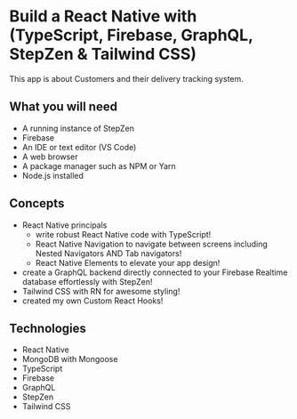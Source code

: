 # Build a React Native with (TypeScript, Firebase, GraphQL, StepZen & Tailwind CSS)
This app is about Customers and their delivery tracking system.

## What you will need
* A running instance of StepZen
* Firebase
* An IDE or text editor (VS Code)
* A web browser
* A package manager such as NPM or Yarn
* Node.js installed

## Concepts
* React Native principals
    * write robust React Native code with TypeScript!
    * React Native Navigation to navigate between screens including Nested Navigators AND Tab navigators!
    * React Native Elements to elevate your app design!
* create a GraphQL backend directly connected to your Firebase Realtime database effortlessly with StepZen!
* Tailwind CSS with RN for awesome styling!
* created my own Custom React Hooks!

## Technologies
* React Native
* MongoDB with Mongoose
* TypeScript
* Firebase
* GraphQL
* StepZen
* Tailwind CSS